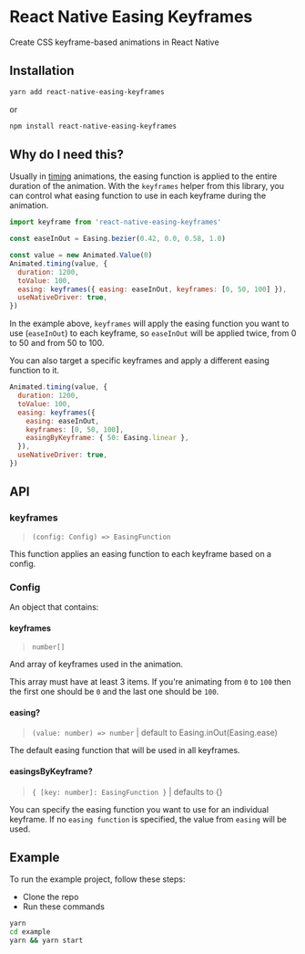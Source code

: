 # React Native Easing Keyframes

Create CSS keyframe-based animations in React Native

## Installation

```sh
yarn add react-native-easing-keyframes
```

or

```sh
npm install react-native-easing-keyframes
```

## Why do I need this?

Usually in [timing](https://facebook.github.io/react-native/docs/animated#timing) animations, the easing function is applied to the entire duration of the animation. With the `keyframes` helper from this library, you can control what easing function to use in each keyframe during the animation.

```js
import keyframe from 'react-native-easing-keyframes'

const easeInOut = Easing.bezier(0.42, 0.0, 0.58, 1.0)

const value = new Animated.Value(0)
Animated.timing(value, {
  duration: 1200,
  toValue: 100,
  easing: keyframes({ easing: easeInOut, keyframes: [0, 50, 100] }),
  useNativeDriver: true,
})
```

In the example above, `keyframes` will apply the easing function you want to use (`easeInOut`) to each keyframe, so `easeInOut` will be applied twice, from 0 to 50 and from 50 to 100.

You can also target a specific keyframes and apply a different easing function to it.

```js
Animated.timing(value, {
  duration: 1200,
  toValue: 100,
  easing: keyframes({
    easing: easeInOut,
    keyframes: [0, 50, 100],
    easingByKeyframe: { 50: Easing.linear },
  }),
  useNativeDriver: true,
})
```

## API

### keyframes

> `(config: Config) => EasingFunction`

This function applies an easing function to each keyframe based on a config.

### Config

An object that contains:

#### keyframes

> `number[]`

And array of keyframes used in the animation.

This array must have at least 3 items. If you're animating from `0` to `100` then the first one should be `0` and the last one should be `100`.

#### easing?

> `(value: number) => number` | default to Easing.inOut(Easing.ease)

The default easing function that will be used in all keyframes.

#### easingsByKeyframe?

> `{ [key: number]: EasingFunction }` | defaults to {}

You can specify the easing function you want to use for an individual keyframe. If no `easing function` is specified, the value from `easing` will be used.

## Example

To run the example project, follow these steps:

- Clone the repo
- Run these commands

```sh
yarn
cd example
yarn && yarn start
```
